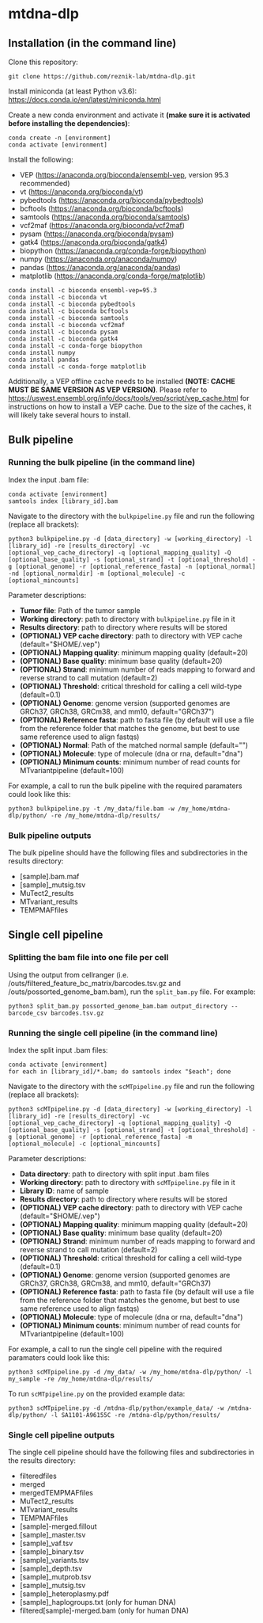 # mtdna-dlp

## Installation (in the command line)

Clone this repository:
```
git clone https://github.com/reznik-lab/mtdna-dlp.git
```

Install miniconda (at least Python v3.6): https://docs.conda.io/en/latest/miniconda.html

Create a new conda environment and activate it __(make sure it is activated before installing the dependencies)__:
```
conda create -n [environment]
conda activate [environment]
```

Install the following:
- VEP (https://anaconda.org/bioconda/ensembl-vep, version 95.3 recommended)
- vt (https://anaconda.org/bioconda/vt)
- pybedtools (https://anaconda.org/bioconda/pybedtools)
- bcftools (https://anaconda.org/bioconda/bcftools)
- samtools (https://anaconda.org/bioconda/samtools)
- vcf2maf (https://anaconda.org/bioconda/vcf2maf)
- pysam (https://anaconda.org/bioconda/pysam)
- gatk4 (https://anaconda.org/bioconda/gatk4)
- biopython (https://anaconda.org/conda-forge/biopython)
- numpy (https://anaconda.org/anaconda/numpy)
- pandas (https://anaconda.org/anaconda/pandas)
- matplotlib (https://anaconda.org/conda-forge/matplotlib)

```
conda install -c bioconda ensembl-vep=95.3
conda install -c bioconda vt
conda install -c bioconda pybedtools
conda install -c bioconda bcftools
conda install -c bioconda samtools
conda install -c bioconda vcf2maf
conda install -c bioconda pysam
conda install -c bioconda gatk4
conda install -c conda-forge biopython
conda install numpy
conda install pandas
conda install -c conda-forge matplotlib
```

Additionally, a VEP offline cache needs to be installed __(NOTE: CACHE MUST BE SAME VERSION AS VEP VERSION)__. Please refer to https://uswest.ensembl.org/info/docs/tools/vep/script/vep_cache.html for instructions on how to install a VEP cache. Due to the size of the caches, it will likely take several hours to install.

## Bulk pipeline

### Running the bulk pipeline (in the command line)

Index the input .bam file:
```
conda activate [environment]
samtools index [library_id].bam
```

Navigate to the directory with the `bulkpipeline.py` file and run the following (replace all brackets):
```
python3 bulkpipeline.py -d [data_directory] -w [working_directory] -l [library_id] -re [results_directory] -vc [optional_vep_cache_directory] -q [optional_mapping_quality] -Q [optional_base_quality] -s [optional_strand] -t [optional_threshold] -g [optional_genome] -r [optional_reference_fasta] -n [optional_normal] -nd [optional_normaldir] -m [optional_molecule] -c [optional_mincounts]
```

Parameter descriptions:

- __Tumor file__: Path of the tumor sample
- __Working directory__: path to directory with `bulkpipeline.py` file in it
- __Results directory__: path to directory where results will be stored
- __(OPTIONAL) VEP cache directory__: path to directory with VEP cache (default="$HOME/.vep")
- __(OPTIONAL) Mapping quality__: minimum mapping quality (default=20)
- __(OPTIONAL) Base quality__: minimum base quality (default=20)
- __(OPTIONAL) Strand__: minimum number of reads mapping to forward and reverse strand to call mutation (default=2)
- __(OPTIONAL) Threshold__: critical threshold for calling a cell wild-type (default=0.1)
- __(OPTIONAL) Genome__: genome version (supported genomes are GRCh37, GRCh38, GRCm38, and mm10, default="GRCh37")
- __(OPTIONAL) Reference fasta__: path to fasta file (by default will use a file from the reference folder that matches the genome, but best to use same reference used to align fastqs)
- __(OPTIONAL) Normal__: Path of the matched normal sample (default="")
- __(OPTIONAL) Molecule__: type of molecule (dna or rna, default="dna")
- __(OPTIONAL) Minimum counts__: minimum number of read counts for MTvariantpipeline (default=100)

For example, a call to run the bulk pipeline with the required paramaters could look like this:
```
python3 bulkpipeline.py -t /my_data/file.bam -w /my_home/mtdna-dlp/python/ -re /my_home/mtdna-dlp/results/
```

### Bulk pipeline outputs

The bulk pipeline should have the following files and subdirectories in the results directory:

- [sample].bam.maf
- [sample]_mutsig.tsv
- MuTect2_results
- MTvariant_results
- TEMPMAFfiles

## Single cell pipeline

### Splitting the bam file into one file per cell

Using the output from cellranger (i.e. /outs/filtered_feature_bc_matrix/barcodes.tsv.gz and /outs/possorted_genome_bam.bam), run the `split_bam.py` file. For example:
```
python3 split_bam.py possorted_genome_bam.bam output_directory --barcode_csv barcodes.tsv.gz
```

### Running the single cell pipeline (in the command line)

Index the split input .bam files:
```
conda activate [environment]
for each in [library_id]/*.bam; do samtools index "$each"; done
```

Navigate to the directory with the `scMTpipeline.py` file and run the following (replace all brackets):
```
python3 scMTpipeline.py -d [data_directory] -w [working_directory] -l [library_id] -re [results_directory] -vc [optional_vep_cache_directory] -q [optional_mapping_quality] -Q [optional_base_quality] -s [optional_strand] -t [optional_threshold] -g [optional_genome] -r [optional_reference_fasta] -m [optional_molecule] -c [optional_mincounts]
```

Parameter descriptions:

- __Data directory__: path to directory with split input .bam files
- __Working directory__: path to directory with `scMTpipeline.py` file in it
- __Library ID__: name of sample
- __Results directory__: path to directory where results will be stored
- __(OPTIONAL) VEP cache directory__: path to directory with VEP cache (default="$HOME/.vep")
- __(OPTIONAL) Mapping quality__: minimum mapping quality (default=20)
- __(OPTIONAL) Base quality__: minimum base quality (default=20)
- __(OPTIONAL) Strand__: minimum number of reads mapping to forward and reverse strand to call mutation (default=2)
- __(OPTIONAL) Threshold__: critical threshold for calling a cell wild-type (default=0.1)
- __(OPTIONAL) Genome__: genome version (supported genomes are GRCh37, GRCh38, GRCm38, and mm10, default="GRCh37)
- __(OPTIONAL) Reference fasta__: path to fasta file (by default will use a file from the reference folder that matches the genome, but best to use same reference used to align fastqs)
- __(OPTIONAL) Molecule__: type of molecule (dna or rna, default="dna")
- __(OPTIONAL) Minimum counts__: minimum number of read counts for MTvariantpipeline (default=100)

For example, a call to run the single cell pipeline with the required paramaters could look like this:
```
python3 scMTpipeline.py -d /my_data/ -w /my_home/mtdna-dlp/python/ -l my_sample -re /my_home/mtdna-dlp/results/
```

To run `scMTpipeline.py` on the provided example data:
```
python3 scMTpipeline.py -d /mtdna-dlp/python/example_data/ -w /mtdna-dlp/python/ -l SA1101-A96155C -re /mtdna-dlp/python/results/
```

### Single cell pipeline outputs

The single cell pipeline should have the following files and subdirectories in the results directory:

- filteredfiles
- merged
- mergedTEMPMAFfiles
- MuTect2_results
- MTvariant_results
- TEMPMAFfiles
- [sample]-merged.fillout
- [sample]_master.tsv
- [sample]_vaf.tsv
- [sample]_binary.tsv
- [sample]_variants.tsv
- [sample]_depth.tsv
- [sample]_mutprob.tsv
- [sample]_mutsig.tsv
- [sample]_heteroplasmy.pdf
- [sample]_haplogroups.txt (only for human DNA)
- filtered[sample]-merged.bam (only for human DNA)
